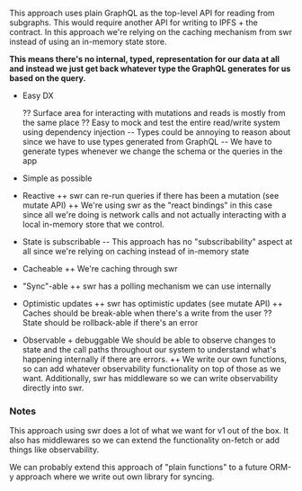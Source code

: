 This approach uses plain GraphQL as the top-level API for reading from subgraphs. This would require another API for writing to IPFS + the contract. In this approach we're relying on the caching mechanism from swr instead of using an in-memory state store.

**This means there's no internal, typed, representation for our data at all and instead we just get back whatever type the GraphQL generates for us based on the query.**

- Easy DX

  ?? Surface area for interacting with mutations and reads is mostly from the same place
  ?? Easy to mock and test the entire read/write system using dependency injection
  -- Types could be annoying to reason about since we have to use types generated from GraphQL
  -- We have to generate types whenever we change the schema or the queries in the app

- Simple as possible
- Reactive
  ++ swr can re-run queries if there has been a mutation (see mutate API)
  ++ We're using swr as the "react bindings" in this case since all we're doing is network calls and not actually interacting with a local in-memory store that we control.
- State is subscribable
  -- This approach has no "subscribability" aspect at all since we're relying on caching instead of in-memory state
- Cacheable
  ++ We're caching through swr
- "Sync"-able
  ++ swr has a polling mechanism we can use internally
- Optimistic updates
  ++ swr has optimistic updates (see mutate API)
  ++ Caches should be break-able when there's a write from the user
  ?? State should be rollback-able if there's an error
- Observable + debuggable
  We should be able to observe changes to state and the call paths throughout our system to understand what's happening internally if there are errors.
  ++ We write our own functions, so can add whatever observability functionality on top of those as we want. Additionally, swr has middleware so we can write observability directly into swr.

### Notes

This approach using swr does a lot of what we want for v1 out of the box. It also has middlewares so we can extend the functionality on-fetch or add things like observability.

We can probably extend this approach of "plain functions" to a future ORM-y approach where we write out own library for syncing.
